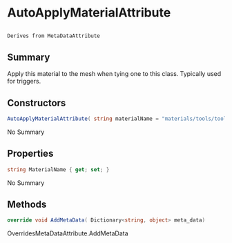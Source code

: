 # AutoApplyMaterialAttribute

## 
```c#
Derives from MetaDataAttribute
```

## Summary

Apply this material to the mesh when tying one to this class. Typically used for triggers.
## Constructors

```c#
AutoApplyMaterialAttribute( string materialName = "materials/tools/toolstrigger.vmat") 
```
No Summary
## Properties

```c#
string MaterialName { get; set; } 
```
No Summary
## Methods

```c#
override void AddMetaData( Dictionary<string, object> meta_data) 
```
OverridesMetaDataAttribute.AddMetaData
